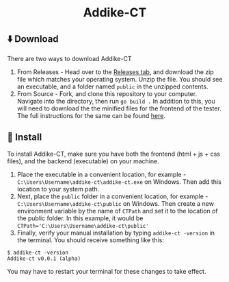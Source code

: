 <div align="center">
  <h1>Addike-CT</h1>
</div>

## ⬇️ Download 

There are two ways to download Addike-CT

1. From Releases - Head over to the [Releases tab](https://github.com/Addike-CT/Backend/releases), and download the zip file which matches your operating system. Unzip the file. You should see an executable, and a folder named `public` in the unzipped contents.
2. From Source - Fork, and clone this repository to your computer. Navigate into the directory, then run `go build .` In addition to this, you will need to download the the minified files for the frontend of the tester. The full instructions for the same can be found [here](https://github.com/Challenge-Tester/Frontend).

## 📁 Install 

To install Addike-CT, make sure you have both the frontend (html + js + css files), and the backend (executable) on your machine.

1. Place the executable in a convenient location, for example - `C:\Users\Username\addike-ct\addike-ct.exe` on Windows. Then add this location to your system path.
2. Next, place the `public` folder in a convenient location, for example - `C:\Users\Username\addike-ct\public` on Windows. Then create a new environment variable by the name of `CTPath` and set it to the location of the public folder. In this example, it would be `CTPath='C:\Users\Username\addike-ct\public'`
3. Finally, verify your manual installation by typing `addike-ct -version` in the terminal. You should receive something like this:
```
$ addike-ct -version
Addike-ct v0.0.1 (alpha)
  ```
You may have to restart your terminal for these changes to take effect.

